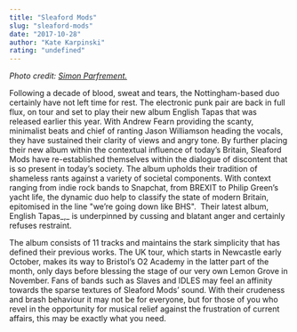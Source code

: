 ```yaml
---
title: "Sleaford Mods"
slug: "sleaford-mods"
date: "2017-10-28"
author: "Kate Karpinski"
rating: "undefined"
---
```


_Photo credit: [Simon Parfrement.](https://sleaford-mods.myshopify.com/pages/photos-proper-2015)_

Following a decade of blood, sweat and tears, the Nottingham-based duo certainly have not left time for rest. The electronic punk pair are back in full flux, on tour and set to play their new album English Tapas that was released earlier this year. With Andrew Fearn providing the scanty, minimalist beats and chief of ranting Jason Williamson heading the vocals, they have sustained their clarity of views and angry tone. By further placing their new album within the contextual influence of today’s Britain, Sleaford Mods have re-established themselves within the dialogue of discontent that is so present in today’s society. The album upholds their tradition of shameless rants against a variety of societal components. With context ranging from indie rock bands to Snapchat, from BREXIT to Philip Green’s yacht life, the dynamic duo help to classify the state of modern Britain, epitomised in the line "we’re going down like BHS".  Their latest album, English Tapas_,_ is underpinned by cussing and blatant anger and certainly refuses restraint.

The album consists of 11 tracks and maintains the stark simplicity that has defined their previous works. The UK tour, which starts in Newcastle early October, makes its way to Bristol’s O2 Academy in the latter part of the month, only days before blessing the stage of our very own Lemon Grove in November. Fans of bands such as Slaves and IDLES may feel an affinity towards the sparse textures of Sleaford Mods’ sound. With their crudeness and brash behaviour it may not be for everyone, but for those of you who revel in the opportunity for musical relief against the frustration of current affairs, this may be exactly what you need.
